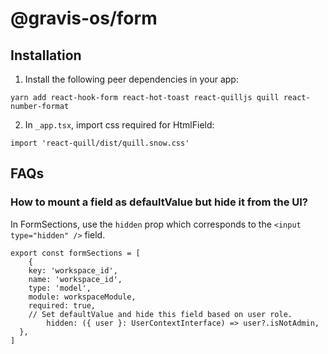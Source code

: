 # @gravis-os/form

## Installation

1. Install the following peer dependencies in your app:

  `yarn add react-hook-form react-hot-toast react-quilljs quill react-number-format`

2. In `_app.tsx`, import css required for HtmlField:

  `import 'react-quill/dist/quill.snow.css'`

## FAQs

### How to mount a field as defaultValue but hide it from the UI?

In FormSections, use the `hidden` prop which corresponds to the `<input type="hidden" />` field.

```tsx
export const formSections = [
	{
    key: 'workspace_id',
    name: 'workspace_id',
    type: 'model',
    module: workspaceModule,
    required: true,
    // Set defaultValue and hide this field based on user role.
		hidden: ({ user }: UserContextInterface) => user?.isNotAdmin,
  },
]
```
